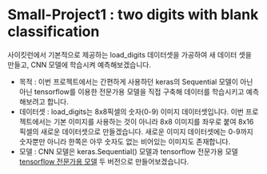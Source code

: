 # Small-Project1 : two digits with blank classification

사이킷런에서 기본적으로 제공하는 load_digits 데이터셋을 가공하여 새 데이터 셋을 만들고, CNN 모델에 학습시켜 예측해보겠습니다.  

- 목적 : 이번 프로젝트에서는 간편하게 사용하던 keras의 Sequential 모델이 아닌 아닌 tensorflow를 이용한 전문가용 모델을 직접 구축해 데이터를 학습시키고 예측해보려고 합니다.<br>
- 데이터셋 : load_digits는 8x8픽셀의 숫자(0-9) 이미지 데이터셋입니다. 이번 프로젝트에서는 기본 이미지를 사용하는 것이 아니라 8x8 이미지를 좌우로 붙여 8x16픽셀의 새로운 데이터셋으로 만들겠습니다. 새로운 이미지 데이터셋에는 0-9까지 숫자뿐만 아니라 한쪽은 아무 숫자도 없는 비어있는 이미지도 존재합니다.<br>
- 모델 : CNN 모델은 keras.Sequential() 모델과 tensorflow 전문가용 모델 <a href="https://www.tensorflow.org/tutorials/quickstart/advanced?hl=ko">tensorflow 전문가용 모델</a> 두 버전으로 만들어보겠습니다.
